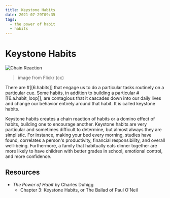 ```yaml
---
title: Keystone Habits
date: 2021-07-29T09:35
tags:
  - the power of habit
  - habits
---
```



# Keystone Habits

![Chain Reaction](https://live.staticflickr.com/2937/14032923230_627a478667_b.jpg)
> image from Flickr (cc)

There are #[[6.habits]] that engage us to do a particular tasks routinely on
a particular cue. Some habits, in addition to building a particular
#[[6.a.habit_loop]], are contagious that it cascades down into our daily lives
and change our behavior entirely around that habit. It is called keystone
habits.

Keystone habits creates a chain reaction of habits or a domino effect of habits,
building one to encourage another. Keystone habits are very particular and
sometimes difficult to determine, but almost always they are simplistic. For
instance, making your bed every morning, studies have found, correlates
a person's productivity, financial responsibility, and overall well-being.
Furthermore, a family that habitually eats dinner together are more likely to
have children with better grades in school, emotional control, and more
confidence.


## Resources

- _The Power of Habit_ by Charles Duhigg
  - Chapter 3: Keystone Habits, or The Ballad of Paul O'Neil
